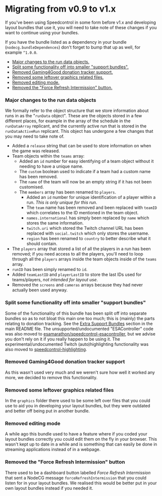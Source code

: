 # Migrating from v0.9 to v1.x

If you've been using Speedcontrol in some form before v1.x and developing layout bundles that use it, you will need to take note of these changes if you want to continue using your bundles.

If you have the bundle listed as a dependency in your bundle (`nodecg.bundleDependences`) don't forget to bump that up as well, for example `^1.0.0`.

- [Major changes to the run data objects.](#run-data-changes)
- [Split some functionality off into smaller "support bundles".](#support-bundles)
- [Removed Gaming4Good donation tracker support.](#g4g-removed)
- [Removed some leftover graphics related files.](#removed-graphics)
- [Removed editing mode.](#edit-mode)
- [Removed the "Force Refresh Intermission" button.](#force-refresh-intermission)

### <a name="run-data-changes"></a> Major changes to the run data objects

We formally refer to the object structure that we store information about runs in as the "`runData` object". These are the objects stored in a few different places, for example in the array of the schedule in the `runDataArray` replicant, and the currently active run that is stored in the `runDataActiveRun` replicant. This object has undergone a few changes that you may need to take note of.

- Added a `release` string that can be used to store information on when the game was released.
- Team objects within the `teams` array:
  - Added an `id` number for easy identifying of a team object without it needing to have a unique name.
  - The `custom` boolean used to indicate if a team had a custom name has been removed.
  - The `name` of the team will now be an empty string if it has not been customised.
  - The `members` array has been renamed to `players`.
    - Added an `id` number for unique identification of a player within a run. *This is only unique for this run*.
    - The `team` name has been removed and been replaced with `teamID` which correlates to the ID mentioned in the team object.
    - `names.international` has simply been replaced by `name` which stores the same information.
	- `twitch.uri` which stored the Twitch channel URL has been replaced with `social.twitch` which only stores the username.
	- `region` has been renamed to `country` to better describe what it should contain.
- The `players` array that stored a list of all the players in a run has been removed; if you need access to all the players, you'll need to loop through all the `players` arrays inside the team objects inside of the `teams` array.
- `runID` has been simply renamed to `id`.
- Added `teamLastID` and `playerLastID` to store the last IDs used for teams/players, *not intended for layout use*.
- Removed the `screens` and `cameras` arrays because they had never actually been used anyway.

### <a name="support-bundles"></a> Split some functionality off into smaller "support bundles"

Some of the functionality of this bundle has been split off into separate bundles so as to not bloat this main one too much; this is (mainly) the parts relating to donation tracking. See the [Extra Support Bundles](../README.md#extra-support-bundles) section in the main README file. The unsupported/undocumented "ESAController" code was also moved to [esamarathon/speedcontrol-esacontroller](https://github.com/esamarathon/speedcontrol-esacontroller), but we advise you don't rely on it if you really happen to be using it. The experimental/undocumented Twitch (auto)highlighting functionality was also moved to [speedcontrol-highlighting](https://github.com/speedcontrol/speedcontrol-highlighting).

### <a name="g4g-removed"></a> Removed Gaming4Good donation tracker support

As this wasn't used very much and we weren't sure how well it worked any more, we decided to remove this functionality.

### <a name="removed-graphics"></a> Removed some leftover graphics related files

In the `graphics` folder there used to be some left over files that you could use to aid you in developing your layout bundles, but they were outdated and better off being put in another bundle.

### <a name="edit-mode"></a> Removed editing mode

A while ago this bundle used to have a feature where if you coded your layout bundles correctly you could edit them on the fly in your browser. This wasn't kept up to date in a while and is something that can easily be done in streaming applications instead of in a webpage.

### <a name="force-refresh-intermission"></a> Removed the "Force Refresh Intermission" button

There used to be a dashboard button labelled *Force Refresh Intermission* that sent a NodeCG message `forceRefreshIntermission` that you could listen for in your layout bundles. We realised this would be better put in your own layout bundles instead if you needed it.
